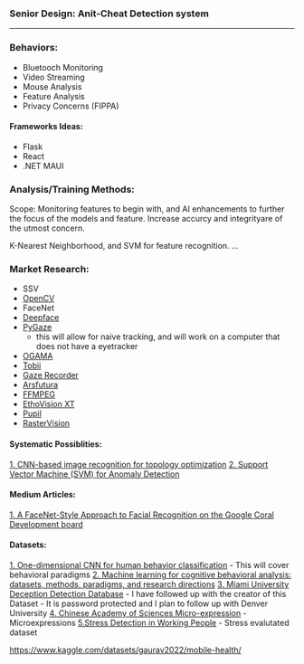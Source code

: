 ### Senior Design: Anit-Cheat Detection system
---

### Behaviors:
- Bluetooch Monitoring
- Video Streaming
- Mouse Analysis
- Feature Analysis
- Privacy Concerns (FIPPA)

#### Frameworks Ideas:
- Flask
- React
- .NET MAUI

### Analysis/Training Methods:
Scope: Monitoring features to begin with, and AI enhancements to further the focus of the models and feature. Increase accurcy and integrityare of the utmost concern.

K-Nearest Neighborhood, and SVM for feature recognition. ...

### Market Research:
- SSV
- [OpenCV](https://docs.opencv.org/3.4/index.html)
- FaceNet
- [Deepface](https://research.facebook.com/publications/deepface-closing-the-gap-to-human-level-performance-in-face-verification/)
- [PyGaze](http://www.pygaze.org/about/)
    - this will allow for naive tracking, and will work on a computer that does not have a eyetracker
- [OGAMA](http://www.ogama.net/)
- [Tobii](http://www.tobii.com/)
- [Gaze Recorder](https://gazerecorder.com/)
- [Arsfutura](https://arsfutura.com/magazine)
- [FFMPEG](https://ffmpeg.org/)
- [EthoVision XT](https://www.noldus.com/ethovision-xt)
- [Pupil](https://pupil-labs.com/products/core/)
- [RasterVision](https://docs.rastervision.io/en/stable/usage/basics.html)

#### Systematic Possiblities:
[1. CNN-based image recognition for topology optimization](https://www.sciencedirect.com/science/article/abs/pii/S0950705120302379)
[2. Support Vector Machine (SVM) for Anomaly Detection](https://towardsdatascience.com/support-vector-machine-svm-for-anomaly-detection-73a8d676c331)

#### Medium Articles:
[1. A FaceNet-Style Approach to Facial Recognition on the Google Coral Development board](https://towardsdatascience.com/a-facenet-style-approach-to-facial-recognition-dc0944efe8d1)

#### Datasets:
[1. One-dimensional CNN for human behavior classification](https://towardsdatascience.com/one-dimensional-cnn-for-human-behavior-classification-fb4371d03633)
    - This will cover behavioral paradigms
[2. Machine learning for cognitive behavioral analysis: datasets, methods, paradigms, and research directions](https://www.ncbi.nlm.nih.gov/pmc/articles/PMC10390406/)
[3. Miami University Deception Detection Database](https://sc.lib.miamioh.edu/handle/2374.MIA/6067)
    - I have followed up with the creator of this Dataset
    - It is password protected and I plan to follow up with Denver University
[4. Chinese Academy of Sciences Micro-expression](http://casme.psych.ac.cn/casme/index)
    - Microexpressions
[5.Stress Detection in Working People](https://www.sciencedirect.com/science/article/pii/S187705091731904X)
    - Stress evalutated dataset


https://www.kaggle.com/datasets/gaurav2022/mobile-health/